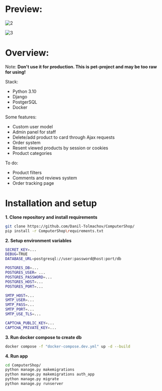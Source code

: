 # Preview:

![2](https://user-images.githubusercontent.com/59608495/202649969-062269ea-c093-4189-8b21-04640c614fdd.PNG)

![3](https://user-images.githubusercontent.com/59608495/202649953-e79bdaec-5a43-451e-8049-ecb60106974d.PNG)

# Overview:
Note: **Don't use it for production. This is pet-project and may be too raw for using!**

Stack:
- Python 3.10
- Django
- PostgerSQL
- Docker

Some features:
- Custom user model
- Admin panel for staff
- Delete/add product to card through Ajax requests
- Order system
- Resent viewed products by session or cookies
- Product categories

To do:
- Product filters
- Comments and reviews system
- Order tracking page

# Installation and setup

**1. Clone repository and install requirements**
```sh 
git clone https://github.com/Danil-Tolmachov/ComputerShop/
pip install -r ComputerShop\requirements.txt
```
**2. Setup environment variables**
```sh
SECRET_KEY=...
DEBUG=TRUE
DATABASE_URL=postgresql://user:password@host:port/db

POSTGRES_DB=...
POSTGRES_USER= ...
POSTGRES_PASSWORD=...
POSTGRES_HOST=...
POSTGRES_PORT=...

SMTP_HOST=...
SMTP_USER=...
SMTP_PASS=...
SMTP_PORT=...
SMTP_USE_TLS=...

CAPTCHA_PUBLIC_KEY=...
CAPTCHA_PRIVATE_KEY=...
```
**3. Run docker compose to create db**
```sh 
docker compose -f "docker-compose.dev.yml" up -d --build
```
**4. Run app**
```sh 
cd ComputerShop/
python manage.py makemigrations
python manage.py makemigrations auth_app
python manage.py migrate
python manage.py runserver
```
